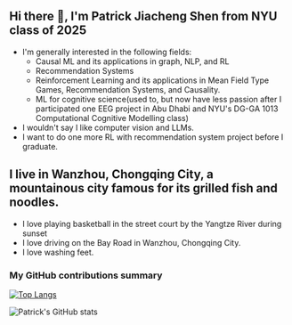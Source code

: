 ## Hi there 👋, I'm Patrick Jiacheng Shen from NYU class of 2025
-  I'm generally interested in the following fields:
    - Causal ML and its applications in graph, NLP, and RL 
    - Recommendation Systems
    - Reinforcement Learning and its applications in Mean Field Type Games, Recommendation Systems, and Causality.
    - ML for cognitive science(used to, but now have less passion after I participated one EEG project in Abu Dhabi and NYU's DG-GA 1013 Computational Cognitive Modelling class)
-  I wouldn't say I like computer vision and LLMs.
-  I want to do one more RL with recommendation system project before I graduate.

## I live in Wanzhou, Chongqing City, a mountainous city famous for its grilled fish and noodles.
- I love playing basketball in the street court by the Yangtze River during sunset
- I love driving on the Bay Road in Wanzhou, Chongqing City.
- I love washing feet.
<h3>My GitHub contributions summary</h3>

[![Top Langs](https://github-readme-stats.vercel.app/api/top-langs/?username=Patrickhshs)](https://github.com/anuraghazra/github-readme-stats)

![Patrick's GitHub stats](https://github-readme-stats.vercel.app/api?username=Patrickhshs&theme=default&show_icons=true)
